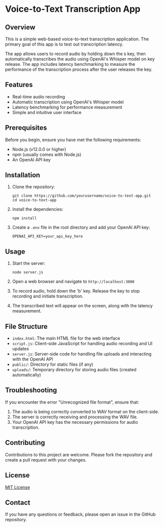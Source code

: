 # Voice-to-Text Transcription App

## Overview

This is a simple web-based voice-to-text transcription application. The primary goal of this app is to test out transcription latency. 

The app allows users to record audio by holding down the `b` key, then automatically transcribes the audio using OpenAI's Whisper model on key release. The app includes latency benchmarking to measure the performance of the transcription process after the user releases the key.

## Features

- Real-time audio recording
- Automatic transcription using OpenAI's Whisper model
- Latency benchmarking for performance measurement
- Simple and intuitive user interface

## Prerequisites

Before you begin, ensure you have met the following requirements:

- Node.js (v12.0.0 or higher)
- npm (usually comes with Node.js)
- An OpenAI API key

## Installation

1. Clone the repository:

   ```
   git clone https://github.com/yourusername/voice-to-text-app.git
   cd voice-to-text-app
   ```

2. Install the dependencies:

   ```
   npm install
   ```

3. Create a `.env` file in the root directory and add your OpenAI API key:
   ```
   OPENAI_API_KEY=your_api_key_here
   ```

## Usage

1. Start the server:

   ```
   node server.js
   ```

2. Open a web browser and navigate to `http://localhost:3000`

3. To record audio, hold down the 'b' key. Release the key to stop recording and initiate transcription.

4. The transcribed text will appear on the screen, along with the latency measurement.

## File Structure

- `index.html`: The main HTML file for the web interface
- `script.js`: Client-side JavaScript for handling audio recording and UI updates
- `server.js`: Server-side code for handling file uploads and interacting with the OpenAI API
- `public/`: Directory for static files (if any)
- `uploads/`: Temporary directory for storing audio files (created automatically)

## Troubleshooting

If you encounter the error "Unrecognized file format", ensure that:

1. The audio is being correctly converted to WAV format on the client-side.
2. The server is correctly receiving and processing the WAV file.
3. Your OpenAI API key has the necessary permissions for audio transcription.

## Contributing

Contributions to this project are welcome. Please fork the repository and create a pull request with your changes.

## License

[MIT License](https://opensource.org/licenses/MIT)

## Contact

If you have any questions or feedback, please open an issue in the GitHub repository.
